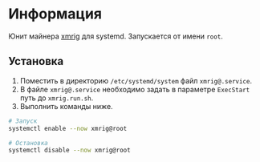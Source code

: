 # Информация

Юнит майнера [xmrig](./xmrig) для systemd. Запускается от имени `root`.

## Установка

1. Поместить в директорию `/etc/systemd/system` файл `xmrig@.service`.
2. В файле `xmrig@.service` необходимо задать в параметре `ExecStart` путь до `xmrig.run.sh`.
3. Выполнить команды ниже.

```bash
# Запуск
systemctl enable --now xmrig@root

# Остановка
systemctl disable --now xmrig@root
```